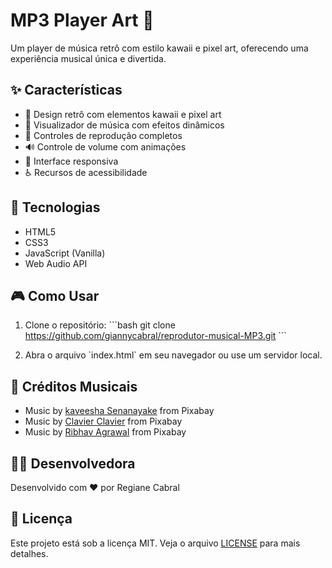 # MP3 Player Art 🎵

Um player de música retrô com estilo kawaii e pixel art, oferecendo uma experiência musical única e divertida.

## ✨ Características

- 🎨 Design retrô com elementos kawaii e pixel art
- 🌈 Visualizador de música com efeitos dinâmicos
- 🎵 Controles de reprodução completos
- 🔊 Controle de volume com animações
- 📱 Interface responsiva
- ♿ Recursos de acessibilidade

## 🚀 Tecnologias

- HTML5
- CSS3
- JavaScript (Vanilla)
- Web Audio API

## 🎮 Como Usar

1. Clone o repositório:
\`\`\`bash
git clone https://github.com/giannycabral/reprodutor-musical-MP3.git
\`\`\`

2. Abra o arquivo \`index.html\` em seu navegador ou use um servidor local.

## 🎵 Créditos Musicais

- Music by [kaveesha Senanayake](https://pixabay.com/pt/users/lofidreams99-25132446/) from Pixabay
- Music by [Clavier Clavier](https://pixabay.com/pt/users/clavier-music-16027823/) from Pixabay
- Music by [Ribhav Agrawal](https://pixabay.com/pt/users/ribhavagrawal-39286533/) from Pixabay

## 👩‍💻 Desenvolvedora

Desenvolvido com ♥ por Regiane Cabral

## 📝 Licença

Este projeto está sob a licença MIT. Veja o arquivo [LICENSE](LICENSE) para mais detalhes.
